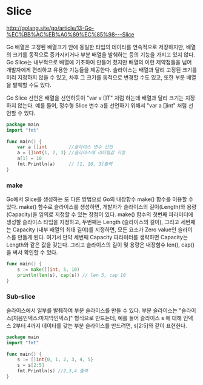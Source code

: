 # Slice

http://golang.site/go/article/13-Go-%EC%BB%AC%EB%A0%89%EC%85%98---Slice

Go 배열은 고정된 배열크기 안에 동일한 타입의 데이타를 연속적으로 저장하지만, 배열의 크기를 동적으로 증가시키거나 부분 배열을 발췌하는 등의 기능을 가지고 있지 않다. Go Slice는 내부적으로 배열에 기초하여 만들어 졌지만 배열의 이런 제약점들을 넘어 개발자에게 편리하고 유용한 기능들을 제공한다. 슬라이스는 배열과 달리 고정된 크기를 미리 지정하지 않을 수 있고, 차후 그 크기를 동적으로 변경할 수도 있고, 또한 부분 배열을 발췌할 수도 있다.


Go Slice 선언은 배열을 선언하듯이 "var v []T" 처럼 하는데 배열과 달리 크기는 지정하지 않는다. 예를 들어, 정수형 Slice 변수 a를 선언하기 위해서 "var a []int" 처럼 선언할 수 있다.

~~~go
package main
import "fmt"
 
func main() {
    var a []int        //슬라이스 변수 선언
    a = []int{1, 2, 3} //슬라이스에 리터럴값 지정
    a[1] = 10
    fmt.Println(a)     // [1, 10, 3]출력
}
~~~

### make 

Go에서 Slice를 생성하는 또 다른 방법으로 Go의 내장함수 make() 함수를 이용할 수 있다. make() 함수로 슬라이스를 생성하면, 개발자가 슬라이스의 길이(Length)와 용량(Capacity)을 임의로 지정할 수 있는 장점이 있다. make() 함수의 첫번째 파라미터에 생성할 슬라이스 타입을 지정하고, 두번째는 Length (슬라이스의 길이), 그리고 세번째는 Capacity (내부 배열의 최대 길이)를 지정하면, 모든 요소가 Zero value인 슬라이스를 만들게 된다. 여기서 만약 세번째 Capacity 파라미터를 생략하면 Capacity는 Length와 같은 값을 갖는다. 그리고 슬라이스의 길이 및 용량은 내장함수 len(), cap()을 써서 확인할 수 있다.

~~~go
func main() {
    s := make([]int, 5, 10)
    println(len(s), cap(s)) // len 5, cap 10
}
~~~

### Sub-slice

슬라이스에서 일부를 발췌하여 부분 슬라이스를 만들 수 있다. 부분 슬라이스는 "슬라이스[처음인덱스:마지막인덱스]" 형식으로 만드는데, 예를 들어 슬라이스 s 에 대해 인덱스 2부터 4까지 데이타를 갖는 부분 슬라이스를 만드려면, s[2:5]와 같이 표현한다. 

~~~go 
package main
import "fmt"
 
func main() {
    s := []int{0, 1, 2, 3, 4, 5}
    s = s[2:5]  
    fmt.Println(s) //2,3,4 출력
}
~~~